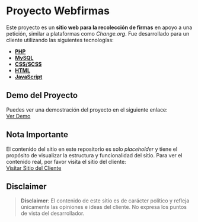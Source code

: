 # Proyecto Webfirmas

Este proyecto es un **sitio web para la recolección de firmas** en apoyo a una petición, similar a plataformas como *Change.org*. Fue desarrollado para un cliente utilizando las siguientes tecnologías:

- **[PHP](https://www.php.net/)**
- **[MySQL](https://www.mysql.com/)**
- **[CSS/SCSS](https://sass-lang.com/)**
- **[HTML](https://html.spec.whatwg.org/)**
- **[JavaScript](https://ecma-international.org/publications-and-standards/standards/ecma-262/)**

## Demo del Proyecto

Puedes ver una demostración del proyecto en el siguiente enlace:  
[Ver Demo](https://stirring-starlight-564a3d.netlify.app/)

## Nota Importante

El contenido del sitio en este repositorio es solo *placeholder* y tiene el propósito de visualizar la estructura y funcionalidad del sitio. Para ver el contenido real, por favor visita el sitio del cliente:  
[Visitar Sitio del Cliente](https://solidaridadmovimientossociales.ar/)

## Disclaimer

> **Disclaimer**: El contenido de este sitio es de carácter político y refleja únicamente las opiniones e ideas del cliente. No expresa los puntos de vista del desarrollador.
